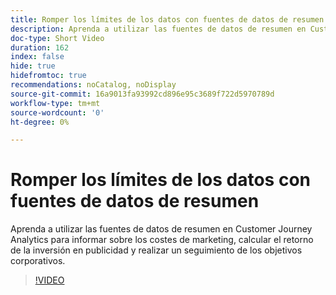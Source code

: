 ```yaml
---
title: Romper los límites de los datos con fuentes de datos de resumen
description: Aprenda a utilizar las fuentes de datos de resumen en Customer Journey Analytics para informar sobre los costes de marketing, calcular el retorno de la inversión en publicidad y realizar un seguimiento de los objetivos corporativos.
doc-type: Short Video
duration: 162
index: false
hide: true
hidefromtoc: true
recommendations: noCatalog, noDisplay
source-git-commit: 16a9013fa93992cd896e95c3689f722d5970789d
workflow-type: tm+mt
source-wordcount: '0'
ht-degree: 0%

---
```



# Romper los límites de los datos con fuentes de datos de resumen

Aprenda a utilizar las fuentes de datos de resumen en Customer Journey Analytics para informar sobre los costes de marketing, calcular el retorno de la inversión en publicidad y realizar un seguimiento de los objetivos corporativos.

<!-- 72_S103_3442450_161_breaking-data-limits-with-summary-data-sources -->
>[!VIDEO](https://video.tv.adobe.com/v/3458347/?learn=on&enablevpops=true)
